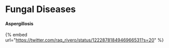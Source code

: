# Fungal Diseases

#### Aspergillosis

{% embed url="https://twitter.com/raq_rivero/status/1222878184946966531?s=20" %}

